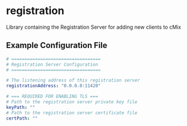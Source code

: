 # registration

Library containing the Registration Server for adding new clients to cMix

## Example Configuration File

```yaml
# ==================================
# Registration Server Configuration
# ==================================

# The listening address of this registration server
registrationAddress: "0.0.0.0:11420"

# === REQUIRED FOR ENABLING TLS ===
# Path to the registration server private key file
keyPath: ""
# Path to the registration server certificate file
certPath: ""
```

